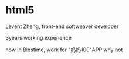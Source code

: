 # html5

Levent Zheng, front-end softweaver developer

3years working experience

now in Biostime, work for "妈妈100"APP
 why not